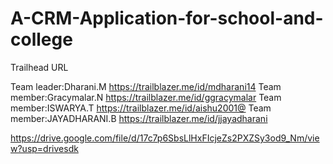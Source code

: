 # A-CRM-Application-for-school-and-college

Trailhead URL

Team leader:Dharani.M https://trailblazer.me/id/mdharani14
Team member:Gracymalar.N https://trailblazer.me/id/ggracymalar
Team member:ISWARYA.T https://trailblazer.me/id/aishu2001@
Team member:JAYADHARANI.B https://trailblazer.me/id/jjayadharani

https://drive.google.com/file/d/17c7p6SbsLlHxFIcjeZs2PXZSy3od9_Nm/view?usp=drivesdk
